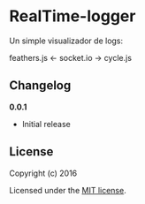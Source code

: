 # RealTime-logger

Un simple visualizador de logs:

feathers.js <- socket.io -> cycle.js

## Changelog

__0.0.1__

- Initial release

## License

Copyright (c) 2016

Licensed under the [MIT license](LICENSE).
